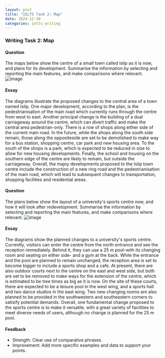 ```yaml
---
layout: post
title: "IELTS Task 2: Map"
date: 2024-12-30
categories: ielts_writing
---
```


### Writing Task 2: Map

#### Question
The maps below show the centre of a small town called Islip as it is now, and plans for its development.
Summarise the information by selecting and reporting the main features, and make comparisons where relevant.
![image](https://github.com/user-attachments/assets/19df1f9c-cf5b-4b76-968b-0285e3cf83b9)

#### Essay
The diagrams illustrate the proposed changes to the central area of a town named Islip.
One major development, according to the plan, is the pedestrianisation of the main road which currently runs through the centre from west to east. Another principal change is the building of a dual carriageway around the centre, which can divert traffic and make the central area pedestrian-only.
There is a row of shops along either side of the current main road. In the future, while the shops along the south side remain, those along the oppositeside are set to be demolished to make way for a bus station, shopping centre, car park and new housing area. To the south of the shops is a park, which is expected to be reduced in size to allow for new housing developments. Finally, the school and housing on the southern edge of the centre are likely to remain, but outside the carriageway.
Overall, the majoy developments proposed to the Islip town centre include the construction of a new ring road and the pedestrianisation of the main road, which will lead to subsequent changes to transportation, shopping facilities and residential areas.

#### Question
The plans below show the layout of a university's sports centre now, and how it will look after redevelopment.
Summarise the information by selecting and reporting the main features, and make comparisons where relevant.
![image](https://github.com/user-attachments/assets/1954b29e-559e-4723-9470-26456a860a19)

#### Essay
The diagrams show the planned changes to a university's sports centre.
Currently, visitors can enter the centre from the north entrance and see the reception immediately. Behind it, they can use a 25 m pool-with its changing room and seating on either side- and a gym at the back. While the entrance and the pool are planned to remain unchanged, the reception area is set to become bigger to include a sports shop and a cafe.
At present, there are also outdoor courts next to the centre on the east and west side, but both are set to be removed to make ways for the extension of the centre, which is estimated to be tree times as big as it is now. On the site of these courts, there are expected to be a leisure pool in the west wing, and a sports hall and two dance studios in the east wing. Two new changing rooms are also planned to be provided in the southwestern and southeastern corners to satisify potential demands.
Overall, one fundamental change proposed to the sports centre is to make it versatile, with a great variety of facilities to meet diverse needs of users, although no change is planned for the 25 m pool.


#### Feedback
- Strength: Clear use of comparative phrases.
- Improvement: Add more specific examples and data to support your points.

